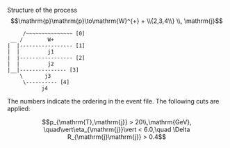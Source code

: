 Structure of the process 
$$\mathrm{p}\mathrm{p}\to\mathrm{W}^{+} + \\{2,3,4\\} \\, \mathrm{j}$$

 ```             
      /~~~~~~~~~~~~~~~ [0]
  __ /        W+    
 |  |----------------- [1]
 |  |         j1
 |  |----------------- [2]
 |  |         j2
 |__|--------------- [3]
     \       j3
      \---------- [4]
            j4
```

The numbers indicate the ordering in the event file.
The following cuts are applied:

$$p_{\mathrm{T},\mathrm{j}} > 20\\,\mathrm{GeV}, \quad\vert\eta_{\mathrm{j}}\vert < 6.0,\quad \Delta R_{\mathrm{j}\mathrm{j}} > 0.4$$
